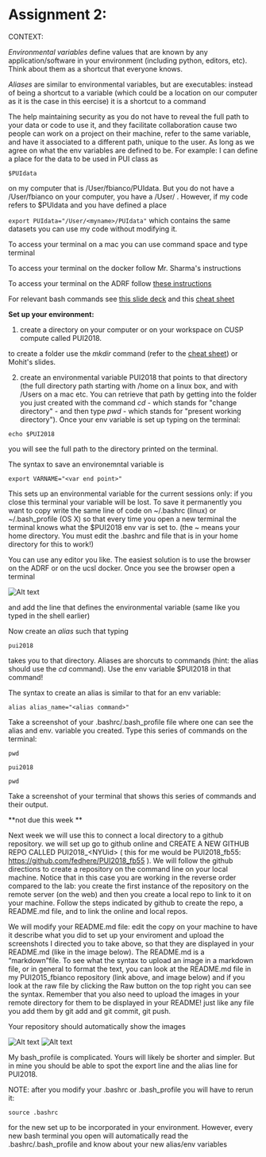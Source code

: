# Assignment 2: 

CONTEXT:

*Environmental variables* define values that are known by any application/software in your environment (including python, editors, etc). Think about them as a shortcut that everyone knows.

*Aliases* are similar to environmental variables, but are executables: instead of being a shortcut to a variable (which could be a location on our computer as it is the case in this eercise)  it is a shortcut to a command

The help maintaining security as you do not have to reveal the full path to your data or code to use it, and they facilitate collaboration cause two people can work on a project on their machine, refer to the same variable, and have it associated to a different path, unique to the user. As long as we agree on what the env variables are defined to be. For example: I can define a place for the data to be used in PUI class as 

```$PUIdata```

on my computer that is /User/fbianco/PUIdata. But you do not have a /User/fbianco on your computer, you have a /User/<yourname> . However, if my code refers to $PUIdata and you have defined a place
  
```export PUIdata="/User/<myname>/PUIdata"``` which contains the same datasets you can use my code without modifying it.


To access your terminal on a mac you can use command space and type terminal

To access your terminal on the docker follow Mr. Sharma's instructions

To access your terminal on the ADRF follow [these instructions](http://cusp.adrf.cloud/terminal)

For relevant bash commands see [this slide deck](https://speakerdeck.com/62gerente/bash-introduction)
and this [cheat sheet](https://github.com/fedhere/UInotebooks/blob/master/BashCommands.md)

**Set up your environment:**

1. create a directory on your computer or on your workspace on CUSP compute called PUI2018. 

to create a folder use the *mkdir* command (refer to the [cheat sheet](https://github.com/fedhere/UInotebooks/blob/master/BashCommands.md)) or Mohit's slides.


2. create an environmental variable PUI2018 that points to that directory (the full directory path starting with /home on a linux box, and with /Users on a mac etc. You can retrieve that path by getting into the folder you just created with the command *cd*  - which stands for "change directory" - and then type *pwd* - which stands for "present working directory"). Once your env variable is set up typing on the terminal:

```
echo $PUI2018
```

you will see the full path to the directory printed on the terminal. 

The syntax to save an environemntal variable is 

```export VARNAME="<var end point>" ```

This sets up an environmental variable for the current sessions only: if you close this terminal your variable will be lost. To save it permanently you want to copy write the same line of code on  ~/.bashrc (linux) or ~/.bash_profile (OS X) so that every time you open a new terminal the terminal knows what the $PUI2018 env var is set to. (the ~ means your home directory. You must edit the .bashrc and file that is in your home directory for this to work!) 

You can use any editor you like. The easiest solution is to use the browser on the ADRF or on the ucsl docker. Once you see the browser open a terminal 

![Alt text](screenShots/terminal.png)
    
and add the line that defines the environmental variable (same like you typed in the shell earlier)

Now create an *alias* such that typing 

```
pui2018
```

takes you to that directory. Aliases are shorcuts to commands (hint: the alias should use the *cd* command). Use the env variable $PUI2018 in that command! 

The syntax to create an alias is similar to that for an env variable:

```alias alias_name="<alias command>" ```

Take a screenshot of your .bashrc/.bash_profile file where one can see the alias and env. variable you created. Type this series of commands on the terminal:

``` 
pwd

pui2018

pwd
```
Take a screenshot of your terminal that shows this series of commands and their output. 

**not due this week **

Next week we will use this to connect a local directory to a github repository. we will set up go to github online and CREATE A NEW GITHUB REPO CALLED PUI2018_\<NYUid\> ( this for me would be PUI2018_fb55: https://github.com/fedhere/PUI2018_fb55 ). We will follow the github directions to create a repository on the command line on your local machine.  Notice that in this case you are working in the reverse order compared to the lab: you create the first instance of the repository on the remote server (on the web) and then you create a local repo to link to it on your machine. Follow the steps indicated by github to create the repo, a README.md file, and to link the online and local repos. 

We will modify your README.md file: edit the copy on your machine to have it describe what you did to set up your enviroment and upload the screenshots I directed you to take above, so that they are displayed in your README.md (like in the image below). The README.md is a “markdown”file. To see what the syntax to upload an image in a markdown file, or in general to format the text, you can look at the README.md file in my PUI2015_fbianco repository (link above, and image below) and if you look at the raw file by clicking the Raw button on the top right you can see the syntax. 
Remember that you also need to upload the images in your remote directory for them to be displayed in your README! just like any file you add them by git add and git commit, git push.

Your repository should automatically show the images 

![Alt text](screenShots/setup_env.png)
![Alt text](screenShots/fbianco_bash.png)

My bash_profile is complicated. Yours will likely be shorter and simpler. But in mine you should be able to spot the export line and the alias line for PUI2018.


NOTE: after you modify your .bashrc or .bash_profile you will have to rerun it: 
```
source .bashrc 
```

for the new set up to be incorporated in your environment. However, every new bash terminal you open will automatically read the .bashrc/.bash_profile and know about your new alias/env variables
